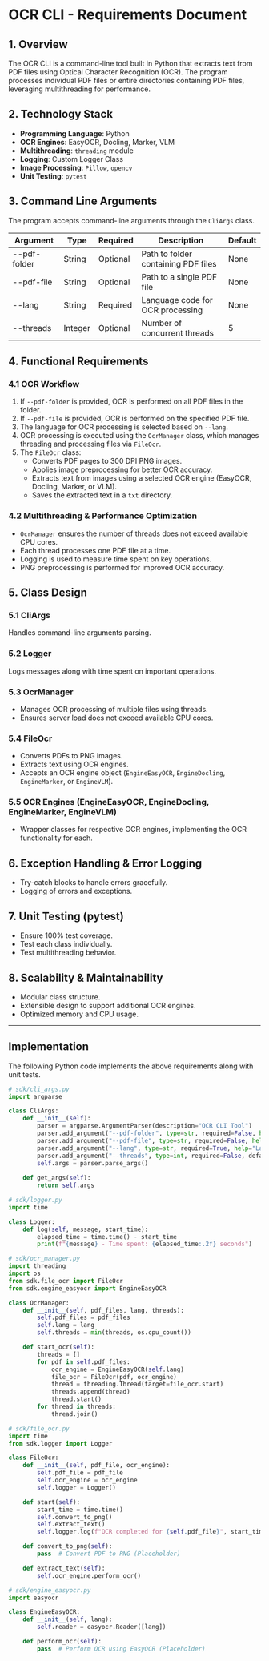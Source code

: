 # **OCR CLI - Requirements Document**

## **1. Overview**
The OCR CLI is a command-line tool built in Python that extracts text from PDF files using Optical Character Recognition (OCR). The program processes individual PDF files or entire directories containing PDF files, leveraging multithreading for performance.

## **2. Technology Stack**
- **Programming Language**: Python
- **OCR Engines**: EasyOCR, Docling, Marker, VLM
- **Multithreading**: `threading` module
- **Logging**: Custom Logger Class
- **Image Processing**: `Pillow`, `opencv`
- **Unit Testing**: `pytest`

## **3. Command Line Arguments**
The program accepts command-line arguments through the `CliArgs` class.

| Argument       | Type     | Required | Description                                       | Default |
|---------------|----------|----------|---------------------------------------------------|---------|
| --pdf-folder  | String   | Optional | Path to folder containing PDF files              | None    |
| --pdf-file    | String   | Optional | Path to a single PDF file                        | None    |
| --lang        | String   | Required | Language code for OCR processing                 | None    |
| --threads     | Integer  | Optional | Number of concurrent threads                     | 5       |

## **4. Functional Requirements**
### **4.1 OCR Workflow**
1. If `--pdf-folder` is provided, OCR is performed on all PDF files in the folder.
2. If `--pdf-file` is provided, OCR is performed on the specified PDF file.
3. The language for OCR processing is selected based on `--lang`.
4. OCR processing is executed using the `OcrManager` class, which manages threading and processing files via `FileOcr`.
5. The `FileOcr` class:
   - Converts PDF pages to 300 DPI PNG images.
   - Applies image preprocessing for better OCR accuracy.
   - Extracts text from images using a selected OCR engine (EasyOCR, Docling, Marker, or VLM).
   - Saves the extracted text in a `txt` directory.

### **4.2 Multithreading & Performance Optimization**
- `OcrManager` ensures the number of threads does not exceed available CPU cores.
- Each thread processes one PDF file at a time.
- Logging is used to measure time spent on key operations.
- PNG preprocessing is performed for improved OCR accuracy.

## **5. Class Design**
### **5.1 CliArgs**
Handles command-line arguments parsing.

### **5.2 Logger**
Logs messages along with time spent on important operations.

### **5.3 OcrManager**
- Manages OCR processing of multiple files using threads.
- Ensures server load does not exceed available CPU cores.

### **5.4 FileOcr**
- Converts PDFs to PNG images.
- Extracts text using OCR engines.
- Accepts an OCR engine object (`EngineEasyOCR`, `EngineDocling`, `EngineMarker`, or `EngineVLM`).

### **5.5 OCR Engines (EngineEasyOCR, EngineDocling, EngineMarker, EngineVLM)**
- Wrapper classes for respective OCR engines, implementing the OCR functionality for each.

## **6. Exception Handling & Error Logging**
- Try-catch blocks to handle errors gracefully.
- Logging of errors and exceptions.

## **7. Unit Testing (pytest)**
- Ensure 100% test coverage.
- Test each class individually.
- Test multithreading behavior.

## **8. Scalability & Maintainability**
- Modular class structure.
- Extensible design to support additional OCR engines.
- Optimized memory and CPU usage.

---

## **Implementation**
The following Python code implements the above requirements along with unit tests.

```python
# sdk/cli_args.py
import argparse

class CliArgs:
    def __init__(self):
        parser = argparse.ArgumentParser(description="OCR CLI Tool")
        parser.add_argument("--pdf-folder", type=str, required=False, help="Path to folder containing PDF files")
        parser.add_argument("--pdf-file", type=str, required=False, help="Path to a single PDF file")
        parser.add_argument("--lang", type=str, required=True, help="Language for OCR")
        parser.add_argument("--threads", type=int, required=False, default=5, help="Number of concurrent threads")
        self.args = parser.parse_args()
    
    def get_args(self):
        return self.args
```

```python
# sdk/logger.py
import time

class Logger:
    def log(self, message, start_time):
        elapsed_time = time.time() - start_time
        print(f"{message} - Time spent: {elapsed_time:.2f} seconds")
```

```python
# sdk/ocr_manager.py
import threading
import os
from sdk.file_ocr import FileOcr
from sdk.engine_easyocr import EngineEasyOCR

class OcrManager:
    def __init__(self, pdf_files, lang, threads):
        self.pdf_files = pdf_files
        self.lang = lang
        self.threads = min(threads, os.cpu_count())

    def start_ocr(self):
        threads = []
        for pdf in self.pdf_files:
            ocr_engine = EngineEasyOCR(self.lang)
            file_ocr = FileOcr(pdf, ocr_engine)
            thread = threading.Thread(target=file_ocr.start)
            threads.append(thread)
            thread.start()
        for thread in threads:
            thread.join()
```

```python
# sdk/file_ocr.py
import time
from sdk.logger import Logger

class FileOcr:
    def __init__(self, pdf_file, ocr_engine):
        self.pdf_file = pdf_file
        self.ocr_engine = ocr_engine
        self.logger = Logger()

    def start(self):
        start_time = time.time()
        self.convert_to_png()
        self.extract_text()
        self.logger.log(f"OCR completed for {self.pdf_file}", start_time)

    def convert_to_png(self):
        pass  # Convert PDF to PNG (Placeholder)

    def extract_text(self):
        self.ocr_engine.perform_ocr()
```

```python
# sdk/engine_easyocr.py
import easyocr

class EngineEasyOCR:
    def __init__(self, lang):
        self.reader = easyocr.Reader([lang])

    def perform_ocr(self):
        pass  # Perform OCR using EasyOCR (Placeholder)
```
```

